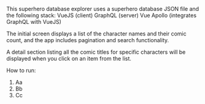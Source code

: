 This superhero database explorer uses a superhero database JSON file and the following stack:
VueJS (client)
GraphQL (server)
Vue Apollo (integrates GraphQL with VueJS)

The initial screen displays a list of the character names and their comic count, and the app includes pagination and search functionality.

A detail section listing all the comic titles for specific characters will be displayed when you click on an item from the list.

How to run:
1. Aa
2. Bb
3. Cc
